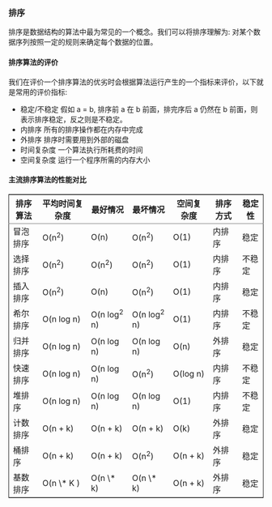 
### 排序<a id="orgheadline1"></a>

排序是数据结构的算法中最为常见的一个概念。我们可以将排序理解为: 对某个数据序列按照一定的规则来确定每个数据的位置。

#### 排序算法的评价<a id="orgheadline2"></a>

我们在评价一个排序算法的优劣时会根据算法运行产生的一个指标来评价，以下就是常用的评价指标:

-   稳定/不稳定 假如  a = b, 排序前 a 在 b 前面，排完序后 a 仍然在 b 前面，则表示排序稳定，反之则是不稳定。
-   内排序 所有的排序操作都在内存中完成
-   外排序 排序时需要用到外部的磁盘
-   时间复杂度 一个算法执行所耗费的时间
-   空间复杂度 运行一个程序所需的内存大小

#### 主流排序算法的性能对比<a id="orgheadline3"></a>

<table border="2" cellspacing="0" cellpadding="6" rules="groups" frame="hsides">


<colgroup>
<col  class="org-left" />

<col  class="org-left" />

<col  class="org-left" />

<col  class="org-left" />

<col  class="org-left" />

<col  class="org-left" />

<col  class="org-left" />
</colgroup>
<thead>
<tr>
<th scope="col" class="org-left">排序算法</th>
<th scope="col" class="org-left">平均时间复杂度</th>
<th scope="col" class="org-left">最好情况</th>
<th scope="col" class="org-left">最坏情况</th>
<th scope="col" class="org-left">空间复杂度</th>
<th scope="col" class="org-left">排序方式</th>
<th scope="col" class="org-left">稳定性</th>
</tr>
</thead>

<tbody>
<tr>
<td class="org-left">冒泡排序</td>
<td class="org-left">O(n<sup>2</sup>)</td>
<td class="org-left">O(n)</td>
<td class="org-left">O(n<sup>2</sup>)</td>
<td class="org-left">O(1)</td>
<td class="org-left">内排序</td>
<td class="org-left">稳定</td>
</tr>


<tr>
<td class="org-left">选择排序</td>
<td class="org-left">O(n<sup>2</sup>)</td>
<td class="org-left">O(n<sup>2</sup>)</td>
<td class="org-left">O(n<sup>2</sup>)</td>
<td class="org-left">O(1)</td>
<td class="org-left">内排序</td>
<td class="org-left">不稳定</td>
</tr>


<tr>
<td class="org-left">插入排序</td>
<td class="org-left">O(n<sup>2</sup>)</td>
<td class="org-left">O(n)</td>
<td class="org-left">O(n<sup>2</sup>)</td>
<td class="org-left">O(1)</td>
<td class="org-left">内排序</td>
<td class="org-left">稳定</td>
</tr>


<tr>
<td class="org-left">希尔排序</td>
<td class="org-left">O(n log n)</td>
<td class="org-left">O(n log<sup>2</sup> n)</td>
<td class="org-left">O(n log<sup>2</sup> n)</td>
<td class="org-left">O(1)</td>
<td class="org-left">内排序</td>
<td class="org-left">不稳定</td>
</tr>


<tr>
<td class="org-left">归并排序</td>
<td class="org-left">O(n log n)</td>
<td class="org-left">O(n log n)</td>
<td class="org-left">O(n log n)</td>
<td class="org-left">O(n)</td>
<td class="org-left">外排序</td>
<td class="org-left">稳定</td>
</tr>


<tr>
<td class="org-left">快速排序</td>
<td class="org-left">O(n log n)</td>
<td class="org-left">O(n log n)</td>
<td class="org-left">O(n<sup>2</sup>)</td>
<td class="org-left">O(log n)</td>
<td class="org-left">内排序</td>
<td class="org-left">不稳定</td>
</tr>


<tr>
<td class="org-left">堆排序</td>
<td class="org-left">O(n log n)</td>
<td class="org-left">O(n log n)</td>
<td class="org-left">O(n log n)</td>
<td class="org-left">O(1)</td>
<td class="org-left">内排序</td>
<td class="org-left">不稳定</td>
</tr>


<tr>
<td class="org-left">计数排序</td>
<td class="org-left">O(n + k)</td>
<td class="org-left">O(n + k)</td>
<td class="org-left">O(n + k)</td>
<td class="org-left">O(k)</td>
<td class="org-left">外排序</td>
<td class="org-left">稳定</td>
</tr>


<tr>
<td class="org-left">桶排序</td>
<td class="org-left">O(n + k)</td>
<td class="org-left">O(n + k)</td>
<td class="org-left">O(n<sup>2</sup>)</td>
<td class="org-left">O(n + k)</td>
<td class="org-left">外排序</td>
<td class="org-left">稳定</td>
</tr>


<tr>
<td class="org-left">基数排序</td>
<td class="org-left">O(n \* K )</td>
<td class="org-left">O(n \* k)</td>
<td class="org-left">O(n \* k)</td>
<td class="org-left">O(n + k)</td>
<td class="org-left">外排序</td>
<td class="org-left">稳定</td>
</tr>
</tbody>
</table>


